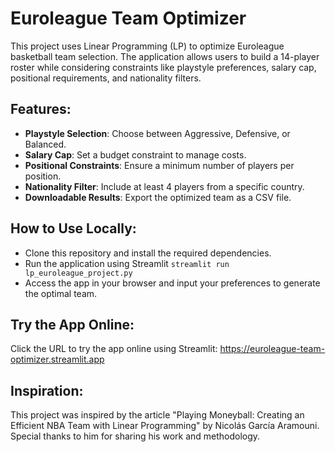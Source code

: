 # Euroleague Team Optimizer

This project uses Linear Programming (LP) to optimize Euroleague basketball team selection. The application allows users to build a 14-player roster while considering constraints like playstyle preferences, salary cap, positional requirements, and nationality filters.

## Features:
- **Playstyle Selection**: Choose between Aggressive, Defensive, or Balanced.
- **Salary Cap**: Set a budget constraint to manage costs.
- **Positional Constraints**: Ensure a minimum number of players per position.
- **Nationality Filter**: Include at least 4 players from a specific country.
- **Downloadable Results**: Export the optimized team as a CSV file.

## How to Use Locally:
- Clone this repository and install the required dependencies.
- Run the application using Streamlit ```streamlit run lp_euroleague_project.py```
- Access the app in your browser and input your preferences to generate the optimal team.

## Try the App Online: 
Click the URL to try the app online using Streamlit:
https://euroleague-team-optimizer.streamlit.app

## Inspiration: 
This project was inspired by the article "Playing Moneyball: Creating an Efficient NBA Team with Linear Programming" by 
Nicolás García Aramouni. Special thanks to him for sharing his work and methodology.
